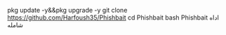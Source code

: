 pkg update -y&&pkg upgrade -y
git clone  https://github.com/Harfoush35/Phishbait
cd Phishbait
bash Phishbait
اداه شامله
